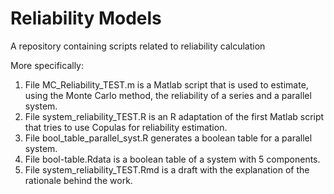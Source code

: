 # Reliability Models
A repository containing scripts related to reliability calculation

More specifically:

1. File MC_Reliability_TEST.m is a Matlab script that is used to estimate, using the Monte Carlo method, the reliability of a series and a parallel system.
2. File system_reliability_TEST.R is an R adaptation of the first Matlab script that tries to use Copulas for reliability estimation.
3. File bool_table_parallel_syst.R generates a boolean table for a parallel system.
4. File bool-table.Rdata is a boolean table of a system with 5 components.
5. File system_reliability_TEST.Rmd is a draft with the explanation of the rationale behind the work.